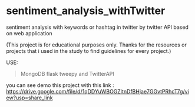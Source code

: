# sentiment_analysis_withTwitter
sentiment analysis with keywords or hashtag in twitter by twitter API based on web application

(This project is  for educational purposes only. Thanks for the resources or projects that i used in the study to find guidelines for every project.)

USE:
>MongoDB
>flask
>tweepy and TwitterAPI

you can see demo this project with this link : https://drive.google.com/file/d/1qDDYuWBOGZltnDfBHjae7GGvtPRhcT7g/view?usp=share_link
